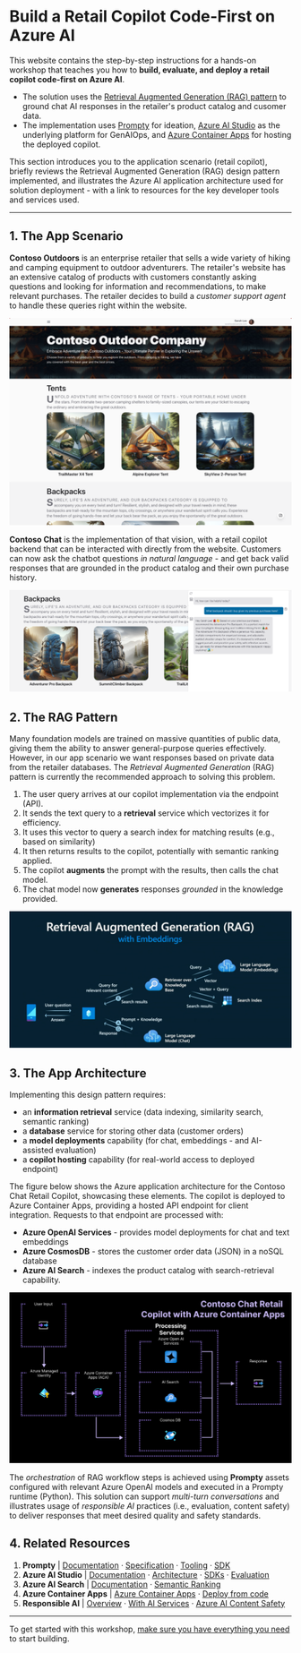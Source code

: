 # Build a Retail Copilot Code-First on Azure AI

This website contains the step-by-step instructions for a hands-on workshop that teaches you how to **build, evaluate, and deploy a retail copilot code-first on Azure AI**. 

- The solution uses the [Retrieval Augmented Generation (RAG) pattern](https://learn.microsoft.com/azure/ai-studio/concepts/retrieval-augmented-generation) to ground chat AI responses in the retailer's product catalog and cusomer data.
- The implementation uses [Prompty](https://prompty.ai) for ideation, [Azure AI Studio](https://ai.azure.com) as the underlying platform for GenAIOps, and [Azure Container Apps](https://aka.ms/azcontainerapps) for hosting the deployed copilot.

This section introduces you to the application scenario (retail copilot), briefly reviews the Retrieval Augmented Generation (RAG) design pattern implemented, and illustrates the Azure AI application architecture used for solution deployment - with a link to resources for the key developer tools and services used.

---

## 1. The App Scenario

**Contoso Outdoors** is an enterprise retailer that sells a wide variety of hiking and camping equipment to outdoor adventurers. The retailer's website has an extensive catalog of products with customers constantly asking questions and looking for information and recommendations, to make relevant purchases. The retailer decides to build a _customer support agent_ to handle these queries right within the website.

![Contoso Chat UI](./img/chat-ui.png)

**Contoso Chat** is the implementation of that vision, with a retail copilot backend that can be interacted with directly from the website. Customers can now ask the chatbot questions _in natural language_ - and get back valid responses that are grounded in the product catalog and their own purchase history.

![Contoso Chat AI](./img/chat-ai.png)
 
## 2. The RAG Pattern

Many foundation models are trained on massive quantities of public data, giving them the ability to answer general-purpose queries effectively. However, in our app scenario we want responses based on private data from the retailer databases. The _Retrieval Augmented Generation_ (RAG) pattern is currently the recommended approach to solving this problem.

1. The user query arrives at our copilot implementation via the endpoint (API).
1. It sends the text query to a **retrieval** service which vectorizes it for efficiency.
1. It uses this vector to query a search index for matching results (e.g., based on similarity)
1. It then returns results to the copilot, potentially with semantic ranking applied.
1. The copilot **augments** the prompt with the results, then calls the chat model.
1. The chat model now **generates** responses _grounded_ in the knowledge provided.

![RAG](./img/rag-design-pattern.png)
 
## 3. The App Architecture

Implementing this design pattern requires:

 - an **information retrieval** service (data indexing, similarity search, semantic ranking)
 - a **database** service for storing other data (customer orders)
 - a **model deployments** capability (for chat, embeddings - and AI-assisted evaluation)
 - a **copilot hosting** capability (for real-world access to deployed endpoint)

The figure below shows the Azure application architecture for the Contoso Chat Retail Copilot, showcasing these elements. The copilot is deployed to Azure Container Apps, providing a hosted API endpoint for client integration. Requests to that endpoint are processed with:

 - **Azure OpenAI Services**  - provides model deployments for chat and text embeddings
 - **Azure CosmosDB**  - stores the customer order data (JSON) in a noSQL database
 - **Azure AI Search**  - indexes the product catalog with search-retrieval capability. 

![ACA Architecture](./img/aca-architecture.png)

The _orchestration_ of RAG workflow steps is achieved using **Prompty** assets configured with relevant Azure OpenAI models and executed in a Prompty runtime (Python). This solution can support _multi-turn conversations_ and illustrates usage of _responsible AI_ practices (i.e., evaluation, content safety) to deliver responses that meet desired quality and safety standards.

## 4. Related Resources

1. **Prompty** | [Documentation](https://prompty.ai) · [Specification](https://github.com/microsoft/prompty/blob/main/Prompty.yaml)  · [Tooling](https://marketplace.visualstudio.com/items?itemName=ms-toolsai.prompty) · [SDK](https://pypi.org/project/prompty/)
1. **Azure AI Studio**  | [Documentation](https://learn.microsoft.com/en-us/azure/ai-studio/)  · [Architecture](https://learn.microsoft.com/azure/ai-studio/concepts/architecture) · [SDKs](https://learn.microsoft.com/azure/ai-studio/how-to/develop/sdk-overview) ·  [Evaluation](https://learn.microsoft.com/azure/ai-studio/how-to/evaluate-generative-ai-app)
1. **Azure AI Search** | [Documentation](https://learn.microsoft.com/azure/search/)  · [Semantic Ranking](https://learn.microsoft.com/azure/search/semantic-search-overview) 
1. **Azure Container Apps**  | [Azure Container Apps](https://learn.microsoft.com/azure/container-apps/)  · [Deploy from code](https://learn.microsoft.com/en-us/azure/container-apps/quickstart-repo-to-cloud?tabs=bash%2Ccsharp&pivots=with-dockerfile)
1. **Responsible AI**  | [Overview](https://www.microsoft.com/ai/responsible-ai)  · [With AI Services](https://learn.microsoft.com/en-us/azure/ai-services/responsible-use-of-ai-overview?context=%2Fazure%2Fai-studio%2Fcontext%2Fcontext)  · [Azure AI Content Safety](https://learn.microsoft.com/en-us/azure/ai-services/content-safety/)


---

To get started with this workshop, [make sure you have everything you need](00-Before-You-Begin/index.md) to start building.